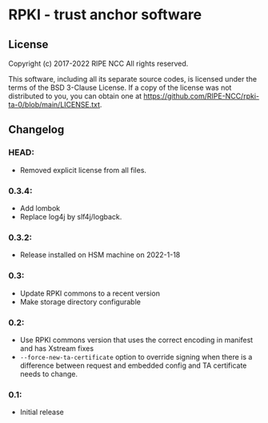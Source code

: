 RPKI - trust anchor software
============================

License
-------

Copyright (c) 2017-2022 RIPE NCC
All rights reserved.

This software, including all its separate source codes, is licensed under the
terms of the BSD 3-Clause License. If a copy of the license was not distributed
to you, you can obtain one at
https://github.com/RIPE-NCC/rpki-ta-0/blob/main/LICENSE.txt.

Changelog
---------

### HEAD:
  * Removed explicit license from all files.

### 0.3.4:
  * Add lombok
  * Replace log4j by slf4j/logback.

### 0.3.2:
  * Release installed on HSM machine on 2022-1-18

### 0.3:

  * Update RPKI commons to a recent version
  * Make storage directory configurable

### 0.2:

  * Use RPKI commons version that uses the correct encoding in manifest and has
    Xstream fixes
  * `--force-new-ta-certificate` option to override signing when there is a
    difference between request and embedded config and TA certificate needs to
    change.

### 0.1:

  * Initial release
